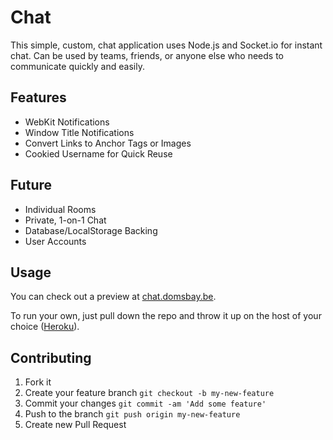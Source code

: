 # Chat

This simple, custom, chat application uses Node.js and Socket.io for instant chat. Can be used by teams, friends, or anyone else who needs to communicate quickly and easily.

## Features

- WebKit Notifications
- Window Title Notifications
- Convert Links to Anchor Tags or Images
- Cookied Username for Quick Reuse

## Future

- Individual Rooms
- Private, 1-on-1 Chat
- Database/LocalStorage Backing
- User Accounts

## Usage

You can check out a preview at [chat.domsbay.be](http://chat.domsbay.be).

To run your own, just pull down the repo and throw it up on the host of your choice ([Heroku](http://heroku.com)).

## Contributing

1. Fork it
2. Create your feature branch `git checkout -b my-new-feature`
3. Commit your changes `git commit -am 'Add some feature'`
4. Push to the branch `git push origin my-new-feature`
5. Create new Pull Request

